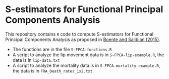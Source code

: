 # S-estimators for Functional Principal Components Analysis

This repository contains `R` code to
compute S-estimators for Functional Principal Components Analysis as proposed in 
[Boente and Salibian (2015)](http://dx.doi.org/10.1080/01621459.2014.946991). 

- The functions are in the file `S-FPCA-functions.R`
- A script to analyze the lip movement data is in `S-FPCA-lip-example.R`, the data is in `lip-data.txt`
- A script to analyze the mortality data is in `S-FPCA-mortality-example.R`, the data is in `FRA_Death_rates_1x2.txt`


